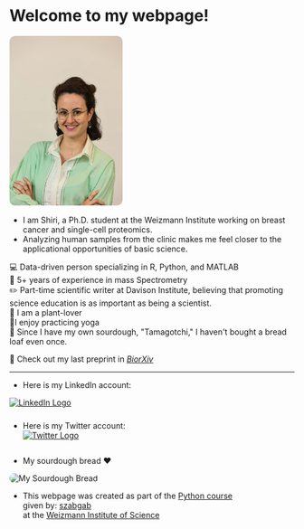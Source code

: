 # **Welcome to my webpage!** <br>
<img src="https://github.com/Shirikara/shirikara.github.io/raw/main/wiz%20(388).jpg" alt="My Profile Picture" width="200" style="border-radius: 10px;">

- I am Shiri, a Ph.D. student at the Weizmann Institute working on breast cancer and single-cell proteomics. <br> 
- Analyzing human samples from the clinic makes me feel closer to the applicational opportunities of basic science. <br> 

💻 Data-driven person specializing in R, Python, and MATLAB<br>
🔬 5+ years of experience in mass Spectrometry<br>
✏️ Part-time scientific writer at Davison Institute, believing that promoting science education is as important as being a scientist.<br> 
🌱 I am a plant-lover <br>
🧘I enjoy practicing yoga <br>
🍞 Since I have my own sourdough, "Tamagotchi," I haven't bought a bread loaf even once. <br>

📝 Check out my last preprint in [_BiorXiv_](https://www.biorxiv.org/content/10.1101/2024.11.01.621461v1)

--- 

- Here is my LinkedIn account:<br>
<div style="display: flex; flex-direction: column; align-items: flex-start; gap: 10px;">
    <!-- LinkedIn icon -->
    <a href="https://www.linkedin.com/in/shiri-karagach-73b381138/" target="_blank">
        <img src="https://github.com/user-attachments/assets/6d8a0342-dbf6-4261-9ab9-8f4222535718" alt="LinkedIn Logo" width="40">
    </a>
    
- Here is my Twitter account:<br>
    <!-- Twitter (X) icon -->
    <a href="https://twitter.com/SKaragach" target="_blank">
        <img src="https://img.freepik.com/free-vector/new-twitter-logo-x-icon-black-background_1017-45427.jpg?t=st=1730800278~exp=1730803878~hmac=5448a6040160db7e9baca77a228b669ebc855fd20239ae9fa911f7af86f516e2&w=996" alt="Twitter Logo" width="40">
    </a>
</div>

- My sourdough bread ❤️
<img src="https://github.com/Shirikara/shirikara.github.io/raw/main/IMG_20230601_082702.jpg" alt="My Sourdough Bread" width="200" style="border-radius: 10px">

- This webpage was created as part of the [Python course](https://github.com/szabgab/wis-python-course-2024-11) <br>
  given by: [szabgab](https://szabgab.com/) <br>
  at the [Weizmann Institute of Science](https://www.weizmann.ac.il/pages/)
